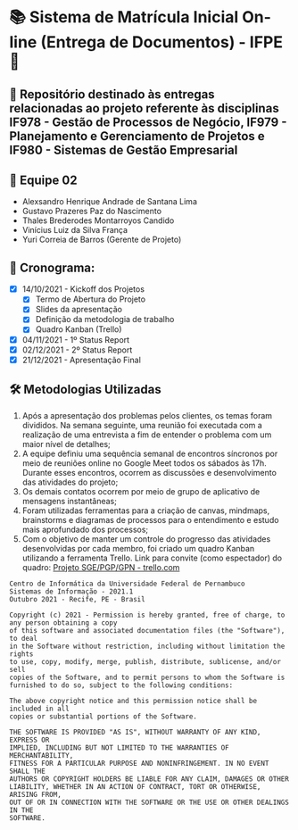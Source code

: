 # 📚 **Sistema de Matrícula Inicial On-line (Entrega de Documentos) - IFPE**  📃

## 🎯 Repositório destinado às entregas relacionadas ao projeto referente às disciplinas IF978 - Gestão de Processos de Negócio, IF979 - Planejamento e Gerenciamento de Projetos e IF980 - Sistemas de Gestão Empresarial

## 👥 Equipe 02

- Alexsandro Henrique Andrade de Santana Lima
- Gustavo Prazeres Paz do Nascimento
- Thales Brederodes Montarroyos Candido
- Vinícius Luiz da Silva França
- Yuri Correia de Barros (Gerente de Projeto)

## 📆 Cronograma:

- [x] 14/10/2021 - Kickoff dos Projetos
  - [x] Termo de Abertura do Projeto
  - [x] Slides da apresentação
  - [x] Definição da metodologia de trabalho
  - [x] Quadro Kanban (Trello)
- [x] 04/11/2021 - 1º Status Report
- [x] 02/12/2021 - 2º Status Report
- [x] 21/12/2021 - Apresentação Final

## 🛠 Metodologias Utilizadas

1. Após a apresentação dos problemas pelos clientes, os temas foram divididos. Na semana seguinte, uma reunião foi executada com a realização de uma entrevista a fim de entender o problema com um maior nível de detalhes;
2. A equipe definiu uma sequência semanal de encontros síncronos por meio de reuniões online no Google Meet todos os sábados às 17h. Durante esses encontros, ocorrem as discussões e desenvolvimento das atividades do projeto;
3. Os demais contatos ocorrem por meio de grupo de aplicativo de mensagens instantâneas;
4. Foram utilizadas ferramentas para a criação de canvas, mindmaps, brainstorms e diagramas de processos para o entendimento e estudo mais aprofundado dos processos;
5. Com o objetivo de manter um controle do progresso das atividades desenvolvidas por cada membro, foi criado um quadro Kanban utilizando a ferramenta Trello. Link para convite (como espectador) do quadro: [Projeto SGE/PGP/GPN - trello.com](https://trello.com/invite/b/64vtccOr/9365e40f00a4eaa9e3368924819f1fb1/projeto-sge-pgp-gpn)



```CIN
Centro de Informática da Universidade Federal de Pernambuco
Sistemas de Informação - 2021.1
Outubro 2021 - Recife, PE - Brasil
```


```English
Copyright (c) 2021 - Permission is hereby granted, free of charge, to any person obtaining a copy
of this software and associated documentation files (the "Software"), to deal
in the Software without restriction, including without limitation the rights
to use, copy, modify, merge, publish, distribute, sublicense, and/or sell
copies of the Software, and to permit persons to whom the Software is
furnished to do so, subject to the following conditions:

The above copyright notice and this permission notice shall be included in all
copies or substantial portions of the Software.

THE SOFTWARE IS PROVIDED "AS IS", WITHOUT WARRANTY OF ANY KIND, EXPRESS OR
IMPLIED, INCLUDING BUT NOT LIMITED TO THE WARRANTIES OF MERCHANTABILITY,
FITNESS FOR A PARTICULAR PURPOSE AND NONINFRINGEMENT. IN NO EVENT SHALL THE
AUTHORS OR COPYRIGHT HOLDERS BE LIABLE FOR ANY CLAIM, DAMAGES OR OTHER
LIABILITY, WHETHER IN AN ACTION OF CONTRACT, TORT OR OTHERWISE, ARISING FROM,
OUT OF OR IN CONNECTION WITH THE SOFTWARE OR THE USE OR OTHER DEALINGS IN THE
SOFTWARE.
```
